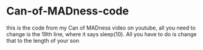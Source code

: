 # Can-of-MADness-code
this is the code from my Can of MADness video on youtube, all you need to change is the 19th line, where it says sleep(10). All you have to do is change that to the length of your son
